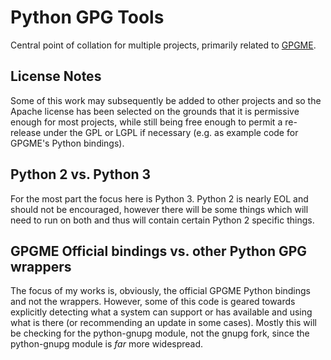 # Python GPG Tools

Central point of collation for multiple projects, primarily related to [GPGME](https://www.gnupg.org/).

## License Notes

Some of this work may subsequently be added to other projects and so the Apache license has been selected on the grounds that it is permissive enough for most projects, while still being free enough to permit a re-release under the GPL or LGPL if necessary (e.g. as example code for GPGME's Python bindings).

## Python 2 vs. Python 3

For the most part the focus here is Python 3.  Python 2 is nearly EOL and should not be encouraged, however there will be some things which will need to run on both and thus will contain certain Python 2 specific things.

## GPGME Official bindings vs. other Python GPG wrappers

The focus of my works is, obviously, the official GPGME Python bindings and not the wrappers.  However, some of this code is geared towards explicitly detecting what a system can support or has available and using what is there (or recommending an update in some cases).  Mostly this will be checking for the python-gnupg module, not the gnupg fork, since the python-gnupg module is *far* more widespread.
